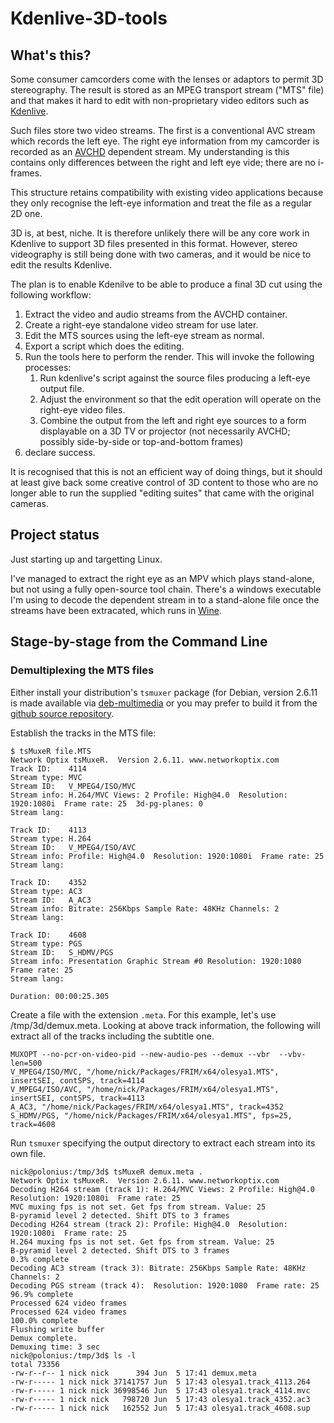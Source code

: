 # Kdenlive-3D-tools

## What's this?

Some consumer camcorders come with the lenses or adaptors to permit 3D stereography.
The result is stored as an MPEG transport stream ("MTS" file) and that makes it hard
to edit with non-proprietary video editors such as [Kdenlive](https://kdenlive.org).

Such files store two video streams. The first is a conventional AVC stream
which records the left eye. The right eye information from my camcorder is recorded as an
[AVCHD](https://en.wikipedia.org/wiki/AVCHD) dependent stream. My understanding is this
contains only differences between the right and left eye vide; there are no i-frames.

This structure retains compatibility with existing video applications because they
only recognise the left-eye information and treat the file as a regular 2D one.

3D is, at best, niche. It is therefore unlikely there will be any core work in Kdenlive
to support 3D files presented in this format. However, stereo videography is still
being done with two cameras, and it would be nice to edit the results Kdenlive.

The plan is to enable Kdenilve to be able to produce a final 3D cut using the following
workflow:

1. Extract the video and audio streams from the AVCHD container.
1. Create a right-eye standalone video stream for use later.
1. Edit the MTS sources using the left-eye stream as normal.
1. Export a script which does the editing.
1. Run the tools here to perform the render. This will invoke the following processes:
    1. Run kdenlive's script against the source files producing a left-eye output file.
    1. Adjust the environment so that the edit operation
       will operate on the right-eye video files.
    1. Combine the output from the left and right eye sources to a form
       displayable on a 3D TV or projector (not necessarily AVCHD; possibly
       side-by-side or top-and-bottom frames)
1. declare success.

It is recognised that this is not an efficient way of doing things, but it should at least
give back some creative control of 3D content to those who are no longer able to run
the supplied "editing suites" that came with the original cameras.

## Project status

Just starting up and targetting Linux.

I've managed to extract the right eye as an MPV which plays stand-alone,
but not using a fully open-source tool chain. There's a windows executable I'm using to decode the dependent
stream in to a stand-alone file once the streams have been extracated, which runs in
[Wine](https://wiki.winehq.org/).

## Stage-by-stage from the Command Line
### Demultiplexing the MTS files

Either install your distribution's `tsmuxer` package (for Debian, version 2.6.11 is made available
via [deb-multimedia](http://www.deb-multimedia.org/) or you may prefer to build it from the
[github source repository](https://github.com/justdan96/tsMuxer).

Establish the tracks in the MTS file:
```
$ tsMuxeR file.MTS
Network Optix tsMuxeR.  Version 2.6.11. www.networkoptix.com
Track ID:    4114
Stream type: MVC
Stream ID:   V_MPEG4/ISO/MVC
Stream info: H.264/MVC Views: 2 Profile: High@4.0  Resolution: 1920:1080i  Frame rate: 25  3d-pg-planes: 0
Stream lang: 

Track ID:    4113
Stream type: H.264
Stream ID:   V_MPEG4/ISO/AVC
Stream info: Profile: High@4.0  Resolution: 1920:1080i  Frame rate: 25
Stream lang: 

Track ID:    4352
Stream type: AC3
Stream ID:   A_AC3
Stream info: Bitrate: 256Kbps Sample Rate: 48KHz Channels: 2
Stream lang: 

Track ID:    4608
Stream type: PGS
Stream ID:   S_HDMV/PGS
Stream info: Presentation Graphic Stream #0 Resolution: 1920:1080 Frame rate: 25
Stream lang: 

Duration: 00:00:25.305
```

Create a file with the extension `.meta`. For this example, let's use /tmp/3d/demux.meta.
Looking at above track information, the following will extract all of the tracks
including the subtitle one.
```
MUXOPT --no-pcr-on-video-pid --new-audio-pes --demux --vbr  --vbv-len=500
V_MPEG4/ISO/MVC, "/home/nick/Packages/FRIM/x64/olesya1.MTS", insertSEI, contSPS, track=4114
V_MPEG4/ISO/AVC, "/home/nick/Packages/FRIM/x64/olesya1.MTS", insertSEI, contSPS, track=4113
A_AC3, "/home/nick/Packages/FRIM/x64/olesya1.MTS", track=4352
S_HDMV/PGS, "/home/nick/Packages/FRIM/x64/olesya1.MTS", fps=25, track=4608
```
Run `tsmuxer` specifying the output directory to extract each stream into its
own file.

```
nick@polonius:/tmp/3d$ tsMuxeR demux.meta .
Network Optix tsMuxeR.  Version 2.6.11. www.networkoptix.com
Decoding H264 stream (track 1): H.264/MVC Views: 2 Profile: High@4.0  Resolution: 1920:1080i  Frame rate: 25
MVC muxing fps is not set. Get fps from stream. Value: 25
B-pyramid level 2 detected. Shift DTS to 3 frames
Decoding H264 stream (track 2): Profile: High@4.0  Resolution: 1920:1080i  Frame rate: 25
H.264 muxing fps is not set. Get fps from stream. Value: 25
B-pyramid level 2 detected. Shift DTS to 3 frames
0.3% complete
Decoding AC3 stream (track 3): Bitrate: 256Kbps Sample Rate: 48KHz Channels: 2
Decoding PGS stream (track 4):  Resolution: 1920:1080  Frame rate: 25
96.9% complete
Processed 624 video frames
Processed 624 video frames
100.0% complete
Flushing write buffer
Demux complete.
Demuxing time: 3 sec
nick@polonius:/tmp/3d$ ls -l
total 73356
-rw-r--r-- 1 nick nick      394 Jun  5 17:41 demux.meta
-rw-r----- 1 nick nick 37141757 Jun  5 17:43 olesya1.track_4113.264
-rw-r----- 1 nick nick 36998546 Jun  5 17:43 olesya1.track_4114.mvc
-rw-r----- 1 nick nick   798720 Jun  5 17:43 olesya1.track_4352.ac3
-rw-r----- 1 nick nick   162552 Jun  5 17:43 olesya1.track_4608.sup
```

